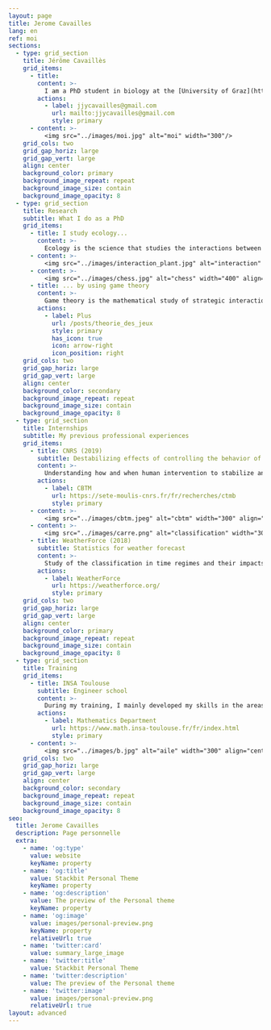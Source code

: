 ```yaml
---
layout: page
title: Jerome Cavailles
lang: en
ref: moi
sections:
  - type: grid_section
    title: Jérôme Cavaillès
    grid_items:
      - title: 
        content: >-
          I am a PhD student in biology at the [University of Graz](https://www.uni-graz.at/en/). In general, I seek to understand how systems (living beings, ecosystems, civilizations, brain, etc.) are structured to deal with environmental changes. My ultimate goal is to develop a transdisciplinary theory of systems resilience.
        actions:
          - label: jjycavailles@gmail.com
            url: mailto:jjycavailles@gmail.com
            style: primary
      - content: >-
          <img src="../images/moi.jpg" alt="moi" width="300"/>
    grid_cols: two
    grid_gap_horiz: large
    grid_gap_vert: large
    align: center
    background_color: primary
    background_image_repeat: repeat
    background_image_size: contain
    background_image_opacity: 8
  - type: grid_section
    title: Research
    subtitle: What I do as a PhD
    grid_items:
      - title: I study ecology...
        content: >-
          Ecology is the science that studies the interactions between living beings. I am particularly interested in the organization of individuals in the face of environmental changes.
      - content: >-
          <img src="../images/interaction_plant.jpg" alt="interaction" width="400" align="left"> 
      - content: >-
          <img src="../images/chess.jpg" alt="chess" width="400" align="right"> 
      - title: ... by using game theory
        content: >-
          Game theory is the mathematical study of strategic interactions between different agents. As far as I am concerned, agents are plants, animals or other living organisms. However, game theory can also be used to model interactions between humans, institutions, computers, etc.
        actions:
          - label: Plus
            url: /posts/theorie_des_jeux
            style: primary
            has_icon: true
            icon: arrow-right
            icon_position: right
    grid_cols: two
    grid_gap_horiz: large
    grid_gap_vert: large
    align: center
    background_color: secondary
    background_image_repeat: repeat
    background_image_size: contain
    background_image_opacity: 8
  - type: grid_section
    title: Internships
    subtitle: My previous professional experiences
    grid_items:
      - title: CNRS (2019)
        subtitle: Destabilizing effects of controlling the behavior of ecosystems
        content: >-
          Understanding how and when human intervention to stabilize an ecosystem’s dynamics may actually lead to a more fragile ecosystem. In particular, exploring whether minimizing commonly used stability measures, such as temporal variability, can lead to higher chance of extreme events, such as an ecosystem collapse.
        actions:
          - label: CBTM
            url: https://sete-moulis-cnrs.fr/fr/recherches/ctmb
            style: primary
      - content: >-
          <img src="../images/cbtm.jpeg" alt="cbtm" width="300" align="left"> 
      - content: >-
          <img src="../images/carre.png" alt="classification" width="300" align="right"> 
      - title: WeatherForce (2018)
        subtitle: Statistics for weather forecast
        content: >-
          Study of the classification in time regimes and their impacts for business uses. Development of tools dedicated to the classification of a day. Evaluation of their impact on user variables.
        actions:
          - label: WeatherForce
            url: https://weatherforce.org/
            style: primary
    grid_cols: two
    grid_gap_horiz: large
    grid_gap_vert: large
    align: center
    background_color: primary
    background_image_repeat: repeat
    background_image_size: contain
    background_image_opacity: 8
  - type: grid_section
    title: Training
    grid_items:
      - title: INSA Toulouse
        subtitle: Engineer school
        content: >-
          During my training, I mainly developed my skills in the areas of modeling, simulation and optimization. On the right, we can see a simulation carried out during fluid mechanics. You can see the pressure above an airplane wing.
        actions:
          - label: Mathematics Department
            url: https://www.math.insa-toulouse.fr/fr/index.html
            style: primary
      - content: >-
          <img src="../images/b.jpg" alt="aile" width="300" align="center"/>
    grid_cols: two
    grid_gap_horiz: large
    grid_gap_vert: large
    align: center
    background_color: secondary
    background_image_repeat: repeat
    background_image_size: contain
    background_image_opacity: 8
seo:
  title: Jerome Cavailles
  description: Page personnelle
  extra:
    - name: 'og:type'
      value: website
      keyName: property
    - name: 'og:title'
      value: Stackbit Personal Theme
      keyName: property
    - name: 'og:description'
      value: The preview of the Personal theme
      keyName: property
    - name: 'og:image'
      value: images/personal-preview.png
      keyName: property
      relativeUrl: true
    - name: 'twitter:card'
      value: summary_large_image
    - name: 'twitter:title'
      value: Stackbit Personal Theme
    - name: 'twitter:description'
      value: The preview of the Personal theme
    - name: 'twitter:image'
      value: images/personal-preview.png
      relativeUrl: true
layout: advanced
---
```

